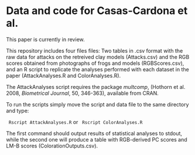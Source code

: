 # Data and code for Casas-Cardona et al.

This paper is currently in review.

This repository includes four files files: Two tables in .csv format with the raw data for attacks on the retreived clay models (Attacks.csv) and the RGB scores obtained from photographs of frogs and models (RGBScores.csv), and an R script to replicate the analyses performed with each dataset in the paper (AttackAnalyses.R and ColorAnalyses.R).

The AttackAnalyses script requires the package <i>multcomp</i>, (Hothorn et al. 2008, <i>Biometrical Journal</i>, 50, 346-363), available from CRAN.

To run the scripts simply move the script and data file to the same directory and type:

``` Rscript AttackAnalyses.R``` or 
``` Rscript ColorAnalyses.R```

The first command should output results of statistical analyses to stdout, while the second one will produce a table with RGB-derived PC scores and LM-B scores (ColorationOutputs.csv). 
